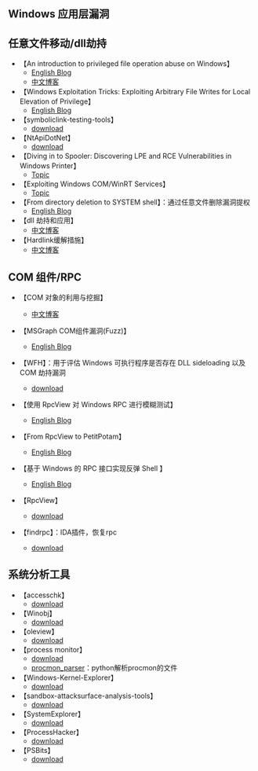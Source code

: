 ## Windows 应用层漏洞

## 任意文件移动/dll劫持

- 【An introduction to privileged file operation abuse on Windows】
  - [English Blog](https://offsec.almond.consulting/intro-to-file-operation-abuse-on-Windows.html)
  - [中文博客](https://www.freebuf.com/vuls/242472.html)
- 【Windows Exploitation Tricks: Exploiting Arbitrary File Writes for Local Elevation of Privilege】
  - [English Blog](https://googleprojectzero.blogspot.com/2018/04/windows-exploitation-tricks-exploiting.html)
- 【symboliclink-testing-tools】
  - [download](https://github.com/googleprojectzero/symboliclink-testing-tools)
- 【NtApiDotNet】
  - [download](https://github.com/googleprojectzero/sandbox-attacksurface-analysis-tools/tree/master/NtApiDotNet)
- 【Diving in to Spooler: Discovering LPE and RCE Vulnerabilities in Windows Printer】
  - [Topic](https://www.blackhat.com/us-21/briefings/schedule/index.html?fbclid=IwAR3TWHTC1UXsa54x9VcdpG82Jdgd0QWgFYgAc5LWqUNxd6CWR6Hp9Dcpvqs#diving-in-to-spooler-discovering-lpe-and-rce-vulnerabilities-in-windows-printer-23315)
- 【Exploiting Windows COM/WinRT Services】
  - [Topic](https://www.blackhat.com/us-21/briefings/schedule/#exploiting-windows-comwinrt-services-23653)
- 【From directory deletion to SYSTEM shell】：通过任意文件删除漏洞提权
  - [English Blog](https://secret.club/2020/04/23/directory-deletion-shell.html)
- 【dll 劫持和应用】
  - [中文博客](https://paper.seebug.org/1713/)
- 【Hardlink缓解措施】
  - [中文博客](https://whereisk0shl.top/post/2019-06-08)

## COM 组件/RPC

- 【COM 对象的利用与挖掘】
  - [中文博客](http://paper.seebug.org/1624/)
- 【MSGraph COM组件漏洞(Fuzz)】
  - [English Blog](https://research.checkpoint.com/2021/fuzzing-the-office-ecosystem/)
- 【WFH】：用于评估 Windows 可执行程序是否存在 DLL sideloading 以及 COM 劫持漏洞
  - [download](https://github.com/xforcered/WFH)

- 【使用 RpcView 对 Windows RPC 进行模糊测试】
  - [English Blog](https://itm4n.github.io/fuzzing-windows-rpc-rpcview/)
- 【From RpcView to PetitPotam】
  - [English Blog](https://itm4n.github.io/from-rpcview-to-petitpotam/)
- 【基于 Windows 的 RPC 接口实现反弹 Shell 】
  - [English Blog](https://sensepost.com/blog/2021/building-an-offensive-rpc-interface/)
- 【RpcView】
  - [download](https://github.com/silverf0x/RpcView)

- 【findrpc】：IDA插件，恢复rpc
  - [download](https://github.com/lucasg/findrpc)

## 系统分析工具

- 【accesschk】
  - [download](https://docs.microsoft.com/en-us/sysinternals/downloads/accesschk)
- 【Winobj】
  - [download](https://docs.microsoft.com/zh-cn/sysinternals/downloads/winobj)
- 【oleview】
  - [download](https://github.com/tyranid/oleviewdotnet)
- 【process monitor】
  - [download](https://docs.microsoft.com/en-us/sysinternals/downloads/procmon)
  - [procmon_parser](https://github.com/eronnen/procmon-parser)：python解析procmon的文件
- 【Windows-Kernel-Explorer】
  - [download](https://github.com/AxtMueller/Windows-Kernel-Explorer/)
- 【sandbox-attacksurface-analysis-tools】
  - [download](https://github.com/googleprojectzero/sandbox-attacksurface-analysis-tools)
- 【SystemExplorer】
  - [download](https://github.com/zodiacon/SystemExplorer)
- 【ProcessHacker】
  - [download](https://processhacker.sourceforge.io/downloads.php)
- 【PSBits】
  - [download](https://github.com/gtworek/PSBits)